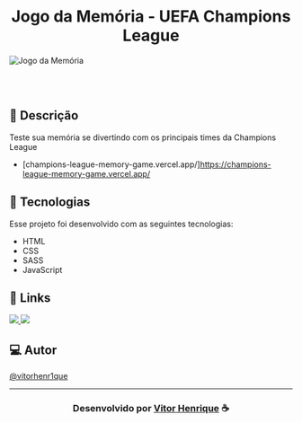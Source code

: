 <h1 align="center">
  Jogo da Memória - UEFA Champions League
</h1>

![Jogo da Memória](https://github.com/vitorhenr1que/champions-league-memory-game/assets/85037374/985c7218-d256-4908-992b-1ba05e50f693)

<br>
<br>

## 📝 Descrição 

Teste sua memória se divertindo com os principais times da Champions League
-  [champions-league-memory-game.vercel.app/]https://champions-league-memory-game.vercel.app/

## 🚀 Tecnologias

Esse projeto foi desenvolvido com as seguintes tecnologias:

- HTML
- CSS
- SASS
- JavaScript

## 🔗 Links

<p align="left">
 
 <a href="https://www.linkedin.com/in/vitor-henrique-130b46159/" alt="Linkedin">
  <img src="https://img.shields.io/badge/-Linkedin-0A66C2?style=for-the-badge&logo=Linkedin&logoColor=FFFFFF&link=https://www.linkedin.com/in/vitor-henrique-130b46159/"/> 
 </a>

  <a href="#" alt="Portfolio">
  <img src="https://img.shields.io/badge/my_portfolio-000?style=for-the-badge&logo=ko-fi&logoColor=white&link="/>
 </a>

 </p>
 
## 💻 Autor<br>
[@vitorhenr1que](https://github.com/vitorhenr1que)

-----

  <h3 align="center"> Desenvolvido por <a href="https://www.linkedin.com/in/vitor-henrique-130b46159/">Vitor Henrique</a> ☕</h3>
